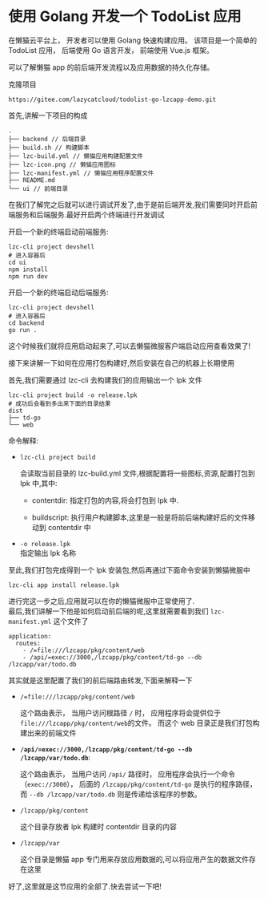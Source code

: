 # 使用 Golang 开发一个 TodoList 应用

在懒猫云平台上， 开发者可以使用 Golang 快速构建应用。 该项目是一个简单的 TodoList 应用， 后端使用 Go 语言开发， 前端使用 Vue.js 框架。

可以了解懒猫 app 的前后端开发流程以及应用数据的持久化存储。

克隆项目

```shell
https://gitee.com/lazycatcloud/todolist-go-lzcapp-demo.git
```

首先,讲解一下项目的构成

```shell
.
├── backend // 后端目录
├── build.sh // 构建脚本
├── lzc-build.yml // 懒猫应用构建配置文件
├── lzc-icon.png // 懒猫应用图标
├── lzc-manifest.yml // 懒猫应用程序配置文件
├── README.md
└── ui // 前端目录
```

在我们了解完之后就可以进行调试开发了,由于是前后端开发,我们需要同时开启前端服务和后端服务.最好开启两个终端进行开发调试

开启一个新的终端启动前端服务:

```shell
lzc-cli project devshell
# 进入容器后
cd ui
npm install
npm run dev
```

开启一个新的终端启动后端服务:

```shell
lzc-cli project devshell
# 进入容器后
cd backend
go run .
```

这个时候我们就将应用启动起来了,可以去懒猫微服客户端启动应用查看效果了!

接下来讲解一下如何在应用打包构建好,然后安装在自己的机器上长期使用

首先,我们需要通过 lzc-cli 去构建我们的应用输出一个 lpk 文件

```shell
lzc-cli project build -o release.lpk
# 成功后会看到多出来下面的目录结果
dist
├── td-go
└── web
```

命令解释:

- `lzc-cli project build`​

  会读取当前目录的 lzc-build.yml 文件,根据配置将一些图标,资源,配置打包到 lpk 中,其中:

  - contentdir: 指定打包的内容,将会打包到 lpk 中.

  - buildscript: 执行用户构建脚本,这里是一般是将前后端构建好后的文件移动到 contentdir 中

- ​`-o release.lpk`​  
  指定输出 lpk 名称

至此,我们打包完成得到一个 lpk 安装包,然后再通过下面命令安装到懒猫微服中

```shell
lzc-cli app install release.lpk
```

进行完这一步之后,应用就可以在你的懒猫微服中正常使用了.  
最后,我们讲解一下他是如何启动前后端的呢,这里就需要看到我们 `lzc-manifest.yml`​ 这个文件了

```shell
application:
  routes:
    - /=file:///lzcapp/pkg/content/web
    - /api/=exec://3000,/lzcapp/pkg/content/td-go --db /lzcapp/var/todo.db
```

其实就是这里配置了我们的前后端路由转发,下面来解释一下

- ​`/=file:///lzcapp/pkg/content/web`​

  这个路由表示， 当用户访问根路径 `/`​ 时， 应用程序将会提供位于 `file:///lzcapp/pkg/content/web`​ 的文件。 而这个 web 目录正是我们打包构建出来的前端文件

- ​**`/api/=exec://3000,/lzcapp/pkg/content/td-go --db /lzcapp/var/todo.db`**​:

  这个路由表示， 当用户访问 `/api/`​ 路径时， 应用程序会执行一个命令（`exec://3000`​）， 后面的 `/lzcapp/pkg/content/td-go`​ 是执行的程序路径， 而 `--db /lzcapp/var/todo.db`​ 则是传递给该程序的参数。

- ​`/lzcapp/pkg/content`​

  这个目录存放者 lpk 构建时 contentdir 目录的内容

- ​`/lzcapp/var`​

  这个目录是懒猫 app 专门用来存放应用数据的,可以将应用产生的数据文件存在这里

好了,这里就是这节应用的全部了.快去尝试一下吧!

‍

